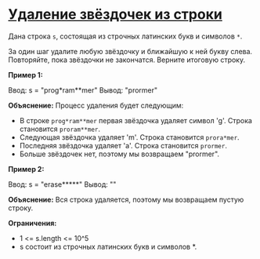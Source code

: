 ﻿# [Удаление звёздочек из строки](https://solvit.space/coding/3009)

Дана строка `s`, состоящая из строчных латинских букв и символов `*`.

За один шаг удалите любую звёздочку и ближайшую к ней букву слева. Повторяйте, пока звёздочки не закончатся. Верните итоговую строку.

**Пример 1:**

Ввод: s = "prog*ram**mer"
Вывод: "prormer"

**Объяснение:** Процесс удаления будет следующим:
* В строке `prog*ram**mer` первая звёздочка удаляет символ 'g'. Строка становится `proram**mer`.
* Следующая звёздочка удаляет 'm'. Строка становится `prora*mer`.
* Последняя звёздочка удаляет 'a'. Строка становится `prormer`.
* Больше звёздочек нет, поэтому мы возвращаем "prormer".

**Пример 2:**

Ввод: s = "erase*****"
Вывод: ""

**Объяснение:** Вся строка удаляется, поэтому мы возвращаем пустую строку.

**Ограничения:**
* 1 <= s.length <= 10^5
* s состоит из строчных латинских букв и символов *.